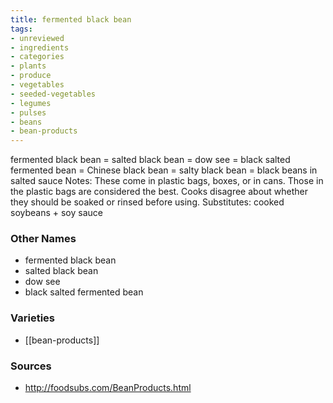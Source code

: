 ```yaml
---
title: fermented black bean
tags:
- unreviewed
- ingredients
- categories
- plants
- produce
- vegetables
- seeded-vegetables
- legumes
- pulses
- beans
- bean-products
---
```

fermented black bean = salted black bean = dow see = black salted fermented bean = Chinese black bean = salty black bean = black beans in salted sauce Notes: These come in plastic bags, boxes, or in cans. Those in the plastic bags are considered the best. Cooks disagree about whether they should be soaked or rinsed before using. Substitutes: cooked soybeans + soy sauce

### Other Names

* fermented black bean
* salted black bean
* dow see
* black salted fermented bean

### Varieties

* [[bean-products]]

### Sources
* http://foodsubs.com/BeanProducts.html
